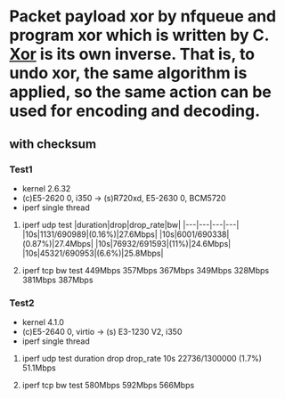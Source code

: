 Packet payload xor by nfqueue and program xor which is written by C.  
[Xor](https://en.wikipedia.org/wiki/XOR_cipher) is its own inverse. That is, to undo xor, the same algorithm is applied, so the same action can be used for encoding and decoding.
==========

## with checksum
### Test1
* kernel 2.6.32
* (c)E5-2620 0, i350 -> (s)R720xd, E5-2630 0, BCM5720
* iperf single thread

1. iperf udp test
|duration|drop|drop_rate|bw|
|---|---|---|---|
|10s|1131/690989|(0.16%)|27.6Mbps|
|10s|6001/690338|(0.87%)|27.4Mbps|
|10s|76932/691593|(11%)|24.6Mbps|
|10s|45321/690953|(6.6%)|25.8Mbps|

2. iperf tcp bw test
449Mbps 357Mbps 367Mbps 349Mbps 328Mbps 381Mbps 387Mbps

### Test2
* kernel 4.1.0
* (c)E5-2640 0, virtio -> (s) E3-1230 V2, i350
* iperf single thread

1. iperf udp test
duration drop drop_rate
10s 22736/1300000 (1.7%) 51.1Mbps

2. iperf tcp bw test
580Mbps 592Mbps 566Mbps
